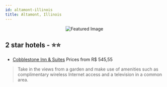 ```yaml
---
id: altamont-illinois
title: Altamont, Illinois
---
```


<center><img src="https://i.travelapi.com/hotels/15000000/14830000/14820400/14820315/b59a86bb_z.jpg" alt="Featured Image" /></center>


##  2 star hotels - ⭐️⭐️

-    [Cobblestone Inn & Suites](https://us.hurb.com/hotels/altamont/cobblestone-inn-suites-JNP-JP541927?cmp=18055) Prices from R$ 545,55
   > Take in the views from a garden and make use of amenities such as complimentary wireless Internet access and a television in a common area.
